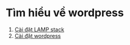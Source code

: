 Tìm hiểu về wordpress
===
1. [Cài đặt LAMP stack](docs/install_lamp.md)
2. [Cài đặt wordpress](docs/install_wordpress.md)
